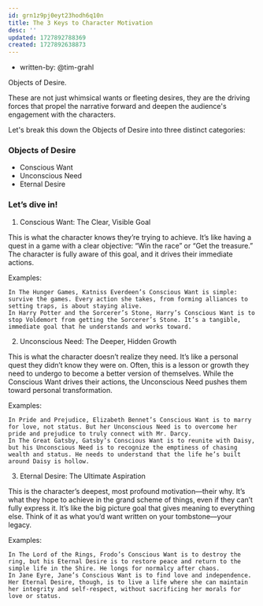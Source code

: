 ```yaml
---
id: grn1z9pj0eyt23hodh6q10n
title: The 3 Keys to Character Motivation
desc: ''
updated: 1727892788369
created: 1727892638873
---
```


- written-by: @tim-grahl

Objects of Desire.

These are not just whimsical wants or fleeting desires, they are the driving forces that propel the narrative forward and deepen the audience's engagement with the characters.

Let's break this down the Objects of Desire into three distinct categories:


### Objects of Desire

- Conscious Want
- Unconscious Need
- Eternal Desire

### Let’s dive in!
1. Conscious Want: The Clear, Visible Goal

This is what the character knows they’re trying to achieve. It’s like having a quest in a game with a clear objective: “Win the race” or “Get the treasure.” The character is fully aware of this goal, and it drives their immediate actions.

Examples:

    In The Hunger Games, Katniss Everdeen’s Conscious Want is simple: survive the games. Every action she takes, from forming alliances to setting traps, is about staying alive.
    In Harry Potter and the Sorcerer’s Stone, Harry’s Conscious Want is to stop Voldemort from getting the Sorcerer’s Stone. It’s a tangible, immediate goal that he understands and works toward.

2. Unconscious Need: The Deeper, Hidden Growth

This is what the character doesn’t realize they need. It’s like a personal quest they didn’t know they were on. Often, this is a lesson or growth they need to undergo to become a better version of themselves. While the Conscious Want drives their actions, the Unconscious Need pushes them toward personal transformation.

Examples:

    In Pride and Prejudice, Elizabeth Bennet’s Conscious Want is to marry for love, not status. But her Unconscious Need is to overcome her pride and prejudice to truly connect with Mr. Darcy.
    In The Great Gatsby, Gatsby’s Conscious Want is to reunite with Daisy, but his Unconscious Need is to recognize the emptiness of chasing wealth and status. He needs to understand that the life he’s built around Daisy is hollow.

3. Eternal Desire: The Ultimate Aspiration

This is the character’s deepest, most profound motivation—their why. It’s what they hope to achieve in the grand scheme of things, even if they can’t fully express it. It’s like the big picture goal that gives meaning to everything else. Think of it as what you’d want written on your tombstone—your legacy.

Examples:

    In The Lord of the Rings, Frodo’s Conscious Want is to destroy the ring, but his Eternal Desire is to restore peace and return to the simple life in the Shire. He longs for normalcy after chaos.
    In Jane Eyre, Jane’s Conscious Want is to find love and independence. Her Eternal Desire, though, is to live a life where she can maintain her integrity and self-respect, without sacrificing her morals for love or status.
